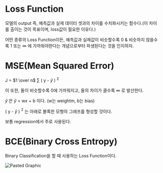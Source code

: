 # Loss Function

모델의 output 즉, 예측값과 실제 데이터 셋과의 차이를 수치화시키는 함수다.(이 차이를 출이는 것이 목표이며, loss값이 필요한 이유다.)

어떤 종류의 Loss Function이든, 예측값과 실제값이 비슷할수록 0 & 비슷하지 않을수록 1 또는 $\infty$ 에 가까워야한다는 개념으로부터 파생된다는 것을 인지하자.

# MSE(Mean Squared Error)

J = $1 \over n$ $\sum$ ( y - $\hat{y}$ ) $^2$

이 또한, 둘이 비슷할수록 0에 가까워지고, 둘의 차이가 클수록 $\infty$ 로 발산한다.

$\hat{y}$ 은 $\hat{y}$ = wx + b 이다. (w는 weightm, b는 bias)

( y - $\hat{y}$ ) $^2$ 는 아래로 볼록한 모형의 그래프를 형성할 것이다.

보통 regression에서 주로 사용된다.

# BCE(Binary Cross Entropy)

Binary Classification을 할 때 사용하는 Loss Function이다.

![Pasted Graphic](https://user-images.githubusercontent.com/49609175/210971610-3b0b8e23-a1ce-4aad-987c-abaaa0caf924.png)
